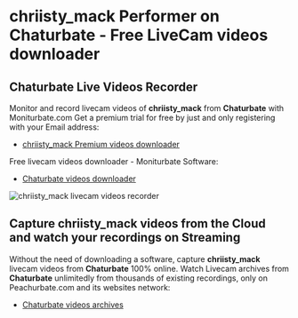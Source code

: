 # chriisty_mack Performer on Chaturbate - Free LiveCam videos downloader

## Chaturbate Live Videos Recorder

Monitor and record livecam videos of **chriisty_mack** from **Chaturbate** with Moniturbate.com
Get a premium trial for free by just and only registering with your Email address:
* [chriisty_mack Premium videos downloader](https://moniturbate.com/request-demo-licence-key.html)

Free livecam videos downloader - Moniturbate Software:
* [Chaturbate videos downloader](https://moniturbate.com/moniturbate-download-software.html)

![chriisty_mack livecam videos recorder](https://peachurnet.com/templates/moniturbate-software.png)


## Capture chriisty_mack videos from the Cloud and watch your recordings on Streaming

Without the need of downloading a software, capture **chriisty_mack** livecam videos from **Chaturbate** 100% online.
Watch Livecam archives from **Chaturbate** unlimitedly from thousands of existing recordings, only on Peachurbate.com and its websites network:
* [Chaturbate videos archives](https://peachurnet.com/)